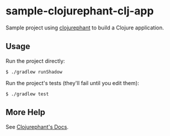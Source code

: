 # sample-clojurephant-clj-app

Sample project using [clojurephant](https://github.com/clojurephant) to build a Clojure application.

## Usage

Run the project directly:

```
$ ./gradlew runShadow
```

Run the project's tests (they'll fail until you edit them):

```
$ ./gradlew test
```

## More Help

See [Clojurephant's Docs](https://clojurephant.dev).
